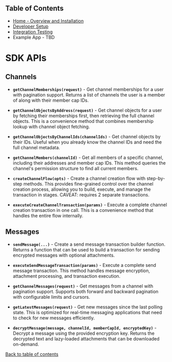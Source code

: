 ## Table of Contents

- [Home - Overview and Installation](./README.md)
- [Developer Setup](./Setup.md)
- [Integration Testing](./Testing.md)
- Example App - TBD

# SDK APIs

## Channels

- **`getChannelMemberships(request)`** - Get channel memberships for a user with pagination support. Returns a list of channels the user is a member of along with their member cap IDs.

- **`getChannelObjectsByAddress(request)`** - Get channel objects for a user by fetching their memberships first, then retrieving the full channel objects. This is a convenience method that combines membership lookup with channel object fetching.

- **`getChannelObjectsByChannelIds(channelIds)`** - Get channel objects by their IDs. Useful when you already know the channel IDs and need the full channel metadata.

- **`getChannelMembers(channelId)`** - Get all members of a specific channel, including their addresses and member cap IDs. This method queries the channel's permission structure to find all current members.

- **`createChannelFlow(opts)`** - Create a channel creation flow with step-by-step methods. This provides fine-grained control over the channel creation process, allowing you to build, execute, and manage the transaction in stages. CAVEAT: requires 2 separate transactions.

- **`executeCreateChannelTransaction(params)`** - Execute a complete channel creation transaction in one call. This is a convenience method that handles the entire flow internally.

## Messages

- **`sendMessage(...)`** - Create a send message transaction builder function. Returns a function that can be used to build a transaction for sending encrypted messages with optional attachments.

- **`executeSendMessageTransaction(params)`** - Execute a complete send message transaction. This method handles message encryption, attachment processing, and transaction execution.

- **`getChannelMessages(request)`** - Get messages from a channel with pagination support. Supports both forward and backward pagination with configurable limits and cursors.

- **`getLatestMessages(request)`** - Get new messages since the last polling state. This is optimized for real-time messaging applications that need to check for new messages efficiently.

- **`decryptMessage(message, channelId, memberCapId, encryptedKey)`** - Decrypt a message using the provided encryption key. Returns the decrypted text and lazy-loaded attachments that can be downloaded on-demand.

[Back to table of contents](#table-of-contents)